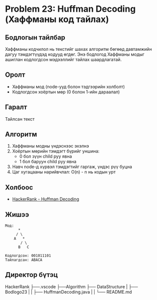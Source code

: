# Problem 23: Huffman Decoding (Хаффманы код тайлах)

## Бодлогын тайлбар

Хаффманы кодчилол нь текстийг шахах алгоритм бөгөөд давтамжийн дагуу тэмдэгтүүдэд кодууд өгдөг. Энэ бодлогод Хаффманы модыг ашиглан кодлогдсон мэдээллийг тайлах шаардлагатай.

## Оролт

- Хаффманы мод (node-ууд болон тэдгээрийн холболт)
- Кодлогдсон хоёртын мөр (0 болон 1-ийн дараалал)

## Гаралт

Тайлсан текст

## Алгоритм

1. Хаффманы модны үндэснээс эхэлнэ
2. Хоёртын мөрийн тэмдэгт бүрийг уншина:
   - 0 бол зүүн child руу явна
   - 1 бол баруун child руу явна
3. Навч node-д хүрвэл тэмдэгтийг гаргаж, үндэс рүү буцна
4. Цаг хугацааны нарийвчлал: O(n) - n нь кодын урт

## Холбоос

- [HackerRank - Huffman Decoding](https://www.hackerrank.com/challenges/tree-huffman-decoding)

## Жишээ

```
Мод:
      *
     / \
    A   *
       / \
      B   C

Кодлогдсон: 001011101
Тайлагдсан: ABACA
```

## Директор бүтэц
HackerRank
    ├──.vscode
    ├──Algorithm
    ├── DataStructure
    |   ├── Bodlogo23
    |   |   ├── HuffmanDecoding.java
    |   |   └── README.md
